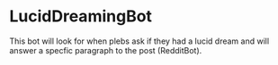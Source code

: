 # LucidDreamingBot
This bot will look for when plebs ask if they had a lucid dream and will answer a specfic paragraph to the post (RedditBot).
